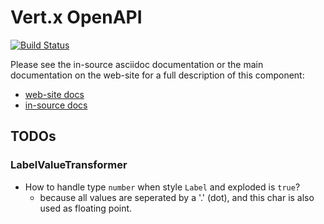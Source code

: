 # Vert.x OpenAPI

[![Build Status](https://github.com/eclipse-vertx/vertx-openapi/workflows/CI/badge.svg?branch=master)](https://github.com/eclipse-vertx/vertx-openapi/actions?query=workflow%3ACI)

Please see the in-source asciidoc documentation or the main documentation on the web-site for a full description
of this component:

* [web-site docs](https://vertx.io/docs/vertx-openapi/java/)
* [in-source docs](src/main/asciidoc/index.adoc)

## TODOs

### LabelValueTransformer

* How to handle type `number` when style `Label` and exploded is `true`?
  * because all values are seperated by a '.' (dot), and this char is also used as floating point.







